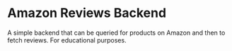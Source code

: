 # Amazon Reviews Backend

A simple backend that can be queried for products on Amazon and then to fetch reviews. For educational purposes.